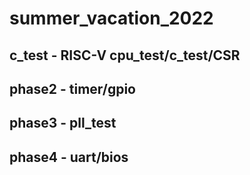 # summer_vacation_2022

## c_test - RISC-V  cpu_test/c_test/CSR
## phase2 - timer/gpio
## phase3 - pll_test
## phase4 - uart/bios

